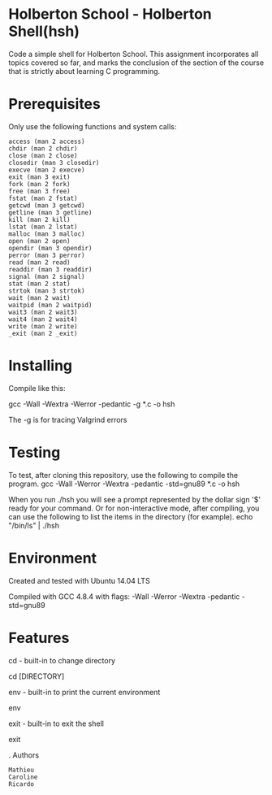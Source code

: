 #	Holberton School - Holberton Shell(hsh)

Code a simple shell for Holberton School. This assignment incorporates all topics covered so far, and marks the conclusion of the section of the course that is strictly about learning C programming.

#	Prerequisites

Only use the following functions and system calls:

	access (man 2 access)
	chdir (man 2 chdir)
	close (man 2 close)
	closedir (man 3 closedir)
	execve (man 2 execve)
	exit (man 3 exit)
	fork (man 2 fork)
	free (man 3 free)
	fstat (man 2 fstat)
	getcwd (man 3 getcwd)
	getline (man 3 getline)
	kill (man 2 kill)
	lstat (man 2 lstat)
	malloc (man 3 malloc)
	open (man 2 open)
	opendir (man 3 opendir)
	perror (man 3 perror)
	read (man 2 read)
	readdir (man 3 readdir)
	signal (man 2 signal)
	stat (man 2 stat)
	strtok (man 3 strtok)
	wait (man 2 wait)
	waitpid (man 2 waitpid)
	wait3 (man 2 wait3)
	wait4 (man 2 wait4)
	write (man 2 write)
	_exit (man 2 _exit)
	
#	Installing

Compile like this:

gcc -Wall -Wextra -Werror -pedantic -g *.c -o hsh

The -g is for tracing Valgrind errors

#	Testing

To test, after cloning this repository, use the following to compile the program. gcc -Wall -Werror -Wextra -pedantic -std=gnu89 *.c -o hsh

When you run ./hsh you will see a prompt represented by the dollar sign '$' ready for your command. Or for non-interactive mode, after compiling, you can use the following to list the items in the directory (for example). echo "/bin/ls" | ./hsh

#	Environment

Created and tested with Ubuntu 14.04 LTS

Compiled with GCC 4.8.4 with flags: -Wall -Werror -Wextra -pedantic -std=gnu89

#	Features

cd - built-in to change directory

cd [DIRECTORY]

env - built-in to print the current environment

env

exit - built-in to exit the shell

exit

.	Authors

	Mathieu
	Caroline
	Ricardo
